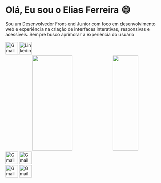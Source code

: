 # Olá, Eu sou o Elias Ferreira 😄

Sou um Desenvolvedor Front-end Junior com foco em desenvolvimento web e experiência na criação de interfaces interativas, responsivas e acessíveis. Sempre busco aprimorar a experiência do usuário 

<div align="left" >
  <a href="mailto:eliasferreiraoficial14@gmail.com" target="_blank" > <img height="40" src="https://img.shields.io/badge/Gmail-D14836?style=for-the-badge&logo=gmail&logoColor=white" alt="Gmail" /> </a>
  <a href="https://www.linkedin.com/in/elias-ferreira-4404b9224/" target="_blank" > <img height="40" src="https://img.shields.io/badge/LinkedIn-0077B5?style=for-the-badge&logo=linkedin&logoColor=white" alt="Linkedin" /> </a>
</div>

<div align="center">  
  <img width="50%" height="300x" src="https://github-readme-stats.vercel.app/api?username=Elias-Vasconcelos&show_icons=true&theme=dracula" /> 
  <img width="40%" height="300px" src="https://github-readme-stats.vercel.app/api/top-langs/?username=Elias-Vasconcelos&layout=compact&theme=dracula" />
</div>


<div align="center" >


<div align="start" width="40% >
  <h4>Linguagens de programaçao</h4>
  <img height="40" src="https://img.shields.io/badge/Gmail-D14836?style=for-the-badge&logo=gmail&logoColor=white" alt="Gmail" />
  <img height="40" src="https://img.shields.io/badge/Gmail-D14836?style=for-the-badge&logo=gmail&logoColor=white" alt="Gmail" />
  <img height="40" src="https://img.shields.io/badge/Gmail-D14836?style=for-the-badge&logo=gmail&logoColor=white" alt="Gmail" />
</div>

<div align="start" width="40% >
<h4>Linguagens de programaçao</h4>
  <img height="40" src="https://img.shields.io/badge/Gmail-D14836?style=for-the-badge&logo=gmail&logoColor=white" alt="Gmail" />
  <img height="40" src="https://img.shields.io/badge/Gmail-D14836?style=for-the-badge&logo=gmail&logoColor=white" alt="Gmail" />
  <img height="40" src="https://img.shields.io/badge/Gmail-D14836?style=for-the-badge&logo=gmail&logoColor=white" alt="Gmail" />
</div>
  
</div>
